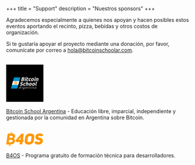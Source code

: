 +++
title = "Support"
description = "Nuestros sponsors"
+++

Agradecemos especialmente a quienes nos apoyan y hacen posibles estos eventos aportando el recinto, pizza, bebidas y otros costos de organización.

Si te gustaría apoyar el proyecto mediante una donación, por favor, comunícate por correo a [hola@bitcoinschoolar.com](mailto:hola@bitcoinschoolar.com).
<br>
<br>

<a href="https://bitcoinschoolar.com/">
 <img src="/bitcoinschoolar_logo.jpeg" alt="Bitcoin School Argentina Logo" style="width:20%;height:20%;border:0;">
</a>

[Bitcoin School Argentina](https://bitcoinschoolar.com) - Educación libre, imparcial, independiente y gestionada por la comunidad en Argentina sobre Bitcoin.
<br>
<br>

<a href="https://www.libreriadesatoshi.com/b4os">
<img src="/b4os_logo.png" alt="B4OS Logo" style="width:20%;height:20%;border:0;">
</a>

[B4OS](https://www.libreriadesatoshi.com/b4os) - Programa gratuito de formación técnica para desarrolladores.
